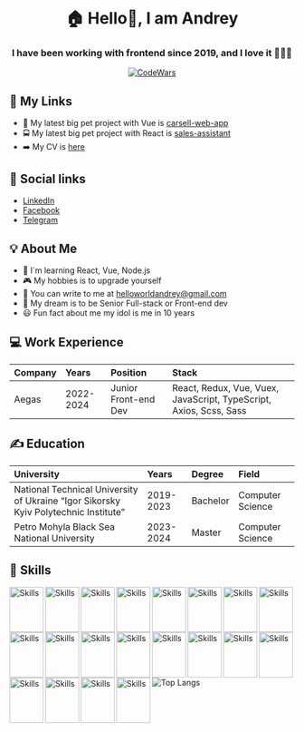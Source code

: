 <h1 align="center">🏠 Hello👋, I am Andrey</h1>

<h3 align="center">I have been working with frontend since 2019, and I love it 🔮🔮🔮</h3>

<p align="center">
  <a href='https://www.codewars.com/users/VitZkh'><img src="https://www.codewars.com/users/Andrey20023/badges/large" alt="CodeWars"/></a>
</p>

## 📲 My Links

- 🎨 My latest big pet project with Vue is [carsell-web-app](https://github.com/Honchar007/carsell-web-app)
- 🚍 My latest big pet project with React is [sales-assistant](https://github.com/Honchar007/sales-assistant)
- ➡️ My CV is [here](https://github.com/Honchar007/Profile/blob/main/AndreyHonchar_CV.pdf)

## 📰 Social links
 - [LinkedIn](https://www.linkedin.com/in/andreyhonchar/)
 - [Facebook](https://www.facebook.com/profile.php?id=100069504515216)
 - [Telegram](https://t.me/Hemingwai)

## 💡 About Me

- 📖 I`m learning React, Vue, Node.js
- 🎮 My hobbies is to upgrade yourself
- 💌 You can write to me at helloworldandrey@gmail.com
- 🌈 My dream is to be Senior Full-stack or Front-end dev
- 😃 Fun fact about me my idol is me in 10 years

## 💻 Work Experience
| Company | Years | Position | Stack |
| :------------ | :----------- | :----------- | :----------- |
| Aegas | 2022-2024 | Junior Front-end Dev | React, Redux, Vue, Vuex, JavaScript, TypeScript, Axios, Scss, Sass |



## ✍️ Education
| University | Years | Degree | Field |
| :------------ | :----------- | :----------- | :----------- |
| National Technical University of Ukraine “Igor Sikorsky Kyiv Polytechnic Institute” | 2019-2023 | Bachelor | Computer Science |
| Petro Mohyla Black Sea National University | 2023-2024 | Master | Computer Science |



## 🔨 Skills
  <img src="https://cdn.jsdelivr.net/gh/devicons/devicon/icons/html5/html5-original.svg" alt="Skills" align="left" width="60" height="80"/>  
  <img src="https://cdn.jsdelivr.net/gh/devicons/devicon/icons/css3/css3-original.svg" alt="Skills" align="left" width="60" height="80"/>  
  <img src="https://cdn.jsdelivr.net/gh/devicons/devicon/icons/sass/sass-original.svg" alt="Skills" align="left" width="60" height="80"/>  
  <img src="https://cdn.jsdelivr.net/gh/devicons/devicon/icons/javascript/javascript-original.svg" alt="Skills" align="left" width="60" height="80"/>  
  <img src="https://cdn.jsdelivr.net/gh/devicons/devicon/icons/typescript/typescript-original.svg" alt="Skills" align="left" width="60" height="80"/>  
  <img src="https://cdn.jsdelivr.net/gh/devicons/devicon/icons/react/react-original.svg" alt="Skills" align="left" width="60" height="80"/>  
  <img src="https://cdn.jsdelivr.net/gh/devicons/devicon/icons/redux/redux-original.svg" alt="Skills" align="left" width="60" height="80"/>  
  <img src="https://cdn.jsdelivr.net/gh/devicons/devicon/icons/vuejs/vuejs-original.svg" alt="Skills" align="left" width="60" height="80"/>  
  <img src="https://cdn.jsdelivr.net/gh/devicons/devicon/icons/eslint/eslint-original.svg" alt="Skills" align="left" width="60" height="80"/>  
  <img src="https://cdn.jsdelivr.net/gh/devicons/devicon/icons/babel/babel-original.svg" alt="Skills" align="left" width="60" height="80"/>  
  <img src="https://cdn.jsdelivr.net/gh/devicons/devicon/icons/nodejs/nodejs-original.svg" alt="Skills" align="left" width="60" height="80"/>  
  <img src="https://cdn.jsdelivr.net/gh/devicons/devicon/icons/express/express-original.svg" alt="Skills" align="left" width="60" height="80"/>  
  <img src="https://cdn.jsdelivr.net/gh/devicons/devicon/icons/mongodb/mongodb-original.svg" alt="Skills" align="left" width="60" height="80"/>  
  <img src="https://cdn.jsdelivr.net/gh/devicons/devicon/icons/mysql/mysql-original.svg" alt="Skills" align="left" width="60" height="80"/>  
  <img src="https://cdn.jsdelivr.net/gh/devicons/devicon/icons/jest/jest-plain.svg" alt="Skills" align="left" width="60" height="80"/>  
  <img src="https://cdn.jsdelivr.net/gh/devicons/devicon/icons/selenium/selenium-original.svg" alt="Skills" align="left" width="60" height="80"/>  
  <img src="https://cdn.jsdelivr.net/gh/devicons/devicon/icons/figma/figma-original.svg" alt="Skills" align="left" width="60" height="80"/>  
  <img src="https://cdn.jsdelivr.net/gh/devicons/devicon/icons/vscode/vscode-original.svg" alt="Skills" align="left" width="60" height="80"/>  
  <img src="https://cdn.jsdelivr.net/gh/devicons/devicon/icons/github/github-original.svg" alt="Skills" align="left" width="60" height="80"/>  
  <img src="https://cdn.jsdelivr.net/gh/devicons/devicon/icons/git/git-original.svg" alt="Skills" align="left" width="60" height="80"/>

<br><br><br><br><br><br><br>

![Top Langs](https://github-readme-stats.vercel.app/api/top-langs/?username=Honchar007&hide_progress=true)
